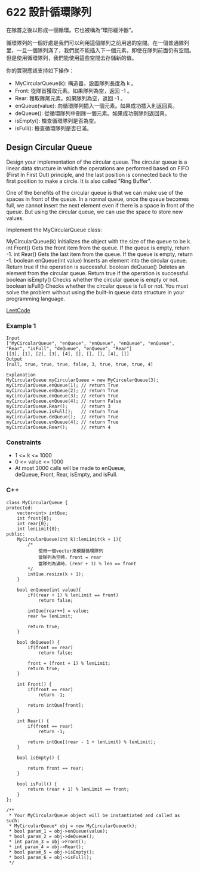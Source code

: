 # 622  設計循環隊列

在隊首之後以形成一個循環。它也被稱為“環形緩沖器”。

循環隊列的一個好處是我們可以利用這個隊列之前用過的空間。在一個普通隊列里，一旦一個隊列滿了，我們就不能插入下一個元素，即使在隊列前面仍有空間。但是使用循環隊列，我們能使用這些空間去存儲新的值。

你的實現應該支持如下操作：

* MyCircularQueue(k): 構造器，設置隊列長度為 k 。
* Front: 從隊首獲取元素。如果隊列為空，返回 -1 。
* Rear: 獲取隊尾元素。如果隊列為空，返回 -1 。
* enQueue(value): 向循環隊列插入一個元素。如果成功插入則返回真。
* deQueue(): 從循環隊列中刪除一個元素。如果成功刪除則返回真。
* isEmpty(): 檢查循環隊列是否為空。
* isFull(): 檢查循環隊列是否已滿。

##  Design Circular Queue

Design your implementation of the circular queue. The circular queue is a linear data structure in which the operations are performed based on FIFO (First In First Out) principle, and the last position is connected back to the first position to make a circle. It is also called "Ring Buffer".

One of the benefits of the circular queue is that we can make use of the spaces in front of the queue. In a normal queue, once the queue becomes full, we cannot insert the next element even if there is a space in front of the queue. But using the circular queue, we can use the space to store new values.

Implement the MyCircularQueue class:

MyCircularQueue(k) Initializes the object with the size of the queue to be k.
int Front() Gets the front item from the queue. If the queue is empty, return -1.
int Rear() Gets the last item from the queue. If the queue is empty, return -1.
boolean enQueue(int value) Inserts an element into the circular queue. Return true if the operation is successful.
boolean deQueue() Deletes an element from the circular queue. Return true if the operation is successful.
boolean isEmpty() Checks whether the circular queue is empty or not.
boolean isFull() Checks whether the circular queue is full or not.
You must solve the problem without using the built-in queue data structure in your programming language. 


[LeetCode](https://leetcode.cn/problems/design-circular-queue/)


### Example 1

```
Input
["MyCircularQueue", "enQueue", "enQueue", "enQueue", "enQueue", "Rear", "isFull", "deQueue", "enQueue", "Rear"]
[[3], [1], [2], [3], [4], [], [], [], [4], []]
Output
[null, true, true, true, false, 3, true, true, true, 4]

Explanation
MyCircularQueue myCircularQueue = new MyCircularQueue(3);
myCircularQueue.enQueue(1); // return True
myCircularQueue.enQueue(2); // return True
myCircularQueue.enQueue(3); // return True
myCircularQueue.enQueue(4); // return False
myCircularQueue.Rear();     // return 3
myCircularQueue.isFull();   // return True
myCircularQueue.deQueue();  // return True
myCircularQueue.enQueue(4); // return True
myCircularQueue.Rear();     // return 4
```

### Constraints

* 1 <= k <= 1000
* 0 <= value <= 1000
* At most 3000 calls will be made to enQueue, deQueue, Front, Rear, isEmpty, and isFull.


### C++ 
```
class MyCircularQueue {
protected:
    vector<int> intQue;
    int front{0};
    int rear{0}; 
    int lenLimit{0};
public:
    MyCircularQueue(int k):lenLimit(k + 1){
        /*
            使用一個vector來模擬循環隊列
            當隊列為空時，front = rear
            當隊列為滿時，(rear + 1) % len == front
        */
        intQue.resize(k + 1);
    }
    
    bool enQueue(int value){
        if((rear + 1) % lenLimit == front)
            return false;
        
        intQue[rear++] = value;
        rear %= lenLimit;

        return true;
    }
    
    bool deQueue() {
        if(front == rear)
            return false;
        
        front = (front + 1) % lenLimit;
        return true;
    }
    
    int Front() {
        if(front == rear)
            return -1;

        return intQue[front];
    }
    
    int Rear() {
        if(front == rear)
            return -1;

        return intQue[(rear - 1 + lenLimit) % lenLimit];
    }
    
    bool isEmpty() {

        return front == rear;
    }
    
    bool isFull() {
        return (rear + 1) % lenLimit == front;
    }
};

/**
 * Your MyCircularQueue object will be instantiated and called as such:
 * MyCircularQueue* obj = new MyCircularQueue(k);
 * bool param_1 = obj->enQueue(value);
 * bool param_2 = obj->deQueue();
 * int param_3 = obj->Front();
 * int param_4 = obj->Rear();
 * bool param_5 = obj->isEmpty();
 * bool param_6 = obj->isFull();
 */
```
